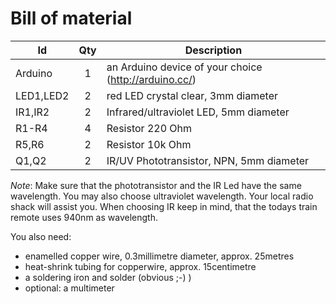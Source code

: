 Bill of material
================

Id        | Qty | Description
--------- |:---:| ----------------
Arduino   |  1  | an Arduino device of your choice (http://arduino.cc/)
LED1,LED2 |  2  | red LED crystal clear, 3mm diameter
IR1,IR2   |  2  | Infrared/ultraviolet LED, 5mm diameter
R1-R4     |  4  | Resistor 220 Ohm
R5,R6     |  2  | Resistor 10k Ohm
Q1,Q2     |  2  | IR/UV Phototransistor, NPN, 5mm diameter

*Note*: Make sure that the phototransistor and the IR Led have the same wavelength. You may also choose ultraviolet wavelength. Your local radio shack will assist you. When choosing IR keep in mind, that the todays train remote uses 940nm as wavelength.

You also need:
 * enamelled copper wire, 0.3millimetre diameter, approx. 25metres
 * heat-shrink tubing for copperwire, approx. 15centimetre
 * a soldering iron and solder (obvious ;-) )
 * optional: a multimeter
